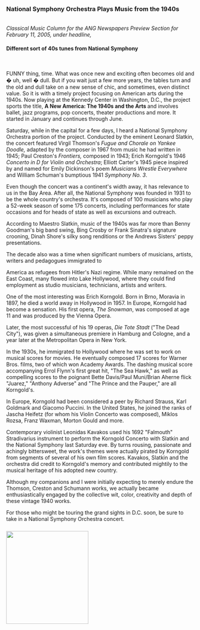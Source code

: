 <!-- MAIN TABLE -->
<tr class="table_main" >
<td class="td_center" valign="top">



<p></p>

<h3><b>National Symphony Orchestra Plays Music from the 1940s</b></h3><br />
<i>Classical Music Column for the ANG Newspapers Preview Section for February 11, 2005, under headline,</i><br /><h4>Different sort of 40s tunes from National Symphony</h4><br /> 
 
FUNNY thing, time. What was once new and exciting often becomes old and � uh, well � dull. But if you wait just a few more years, the tables turn and the old and dull take on a new sense of chic, and sometimes, even distinct value. 
So it is with a timely project focusing on American arts during the 1940s. Now playing at the Kennedy Center in Washington, D.C., the project sports the title, <b>A New America: The 1940s and the Arts </b> and involves ballet, jazz programs, pop concerts, theater productions and more. It started in January and continues through June. <p></p>

Saturday, while in the capital for a few days, I heard a National Symphony Orchestra portion of the project. Conducted by the eminent Leonard Slatkin, the concert featured Virgil Thomson's <i>Fugue and Chorale on Yankee Doodle,</i> adapted by the composer in 1967 from music he had written in 1945; Paul Creston's <i>Frontiers,</i> composed in 1943; Erich Korngold's 1946 <i>Concerto in D for Violin and Orchestra</i>; Elliott Carter's 1945 piece inspired by and named for Emily Dickinson's poem <i>Musicians Wrestle Everywhere</i> and William Schuman's bumptious 1941 <i>Symphony No. 3</i>. <p></p>

Even though the concert was a continent's width away, it has relevance to us in the Bay Area. After all, the National Symphony was founded in 1931 to be the whole country's orchestra. It's composed of 100 musicians who play a 52-week season of some 175 concerts, including performances for state occasions and for heads of state as well as excursions and outreach. <p></p>

According to Maestro Slatkin, music of the 1940s was far more than Benny Goodman's big band swing, Bing Crosby or Frank Sinatra's signature crooning, Dinah Shore's silky song renditions or the Andrews Sisters' peppy presentations. 

The decade also was a time when significant numbers of musicians, artists, writers and pedagogues immigrated to 

America as refugees from Hitler's Nazi regime. While many remained on the East Coast, many flowed into Lake Hollywood, where they could find employment as studio musicians, technicians, artists and writers. <p></p>

One of the most interesting was Erich Korngold. Born in Brno, Moravia in 1897, he died a world away in Hollywood in 1957. In Europe, Korngold had become a sensation. His first opera, <i>The Snowman</i>, was composed at age 11 and was produced by the Vienna Opera. 

Later, the most successful of his 19 operas, <i>Die Tote Stadt</i> ("The Dead City"), was given a simultaneous premiere in Hamburg and Cologne, and a year later at the Metropolitan Opera in New York. <p></p>

In the 1930s, he immigrated to Hollywood where he was set to work on musical scores for movies. He eventually composed 17 scores for Warner Bros. films, two of which won Academy Awards. The dashing musical score accompanying Errol Flynn's first great hit, "The Sea Hawk," as well as compelling scores to the poignant Bette Davis/Paul Muni/Brian Aherne flick "Juarez," "Anthony Adverse" and "The Prince and the Pauper," are all Korngold's.

In Europe, Korngold had been considered a peer by Richard Strauss, Karl Goldmark and Giacomo Puccini. In the United States, he joined the ranks of Jascha Heifetz (for whom his Violin Concerto was composed), Miklos Rozsa, Franz Waxman, Morton Gould and more. <p></p>

Contemporary violinist Leonidas Kavakos used his 1692 "Falmouth" Stradivarius instrument to perform the Korngold Concerto with Slatkin and the National Symphony last Saturday eve. By turns rousing, passionate and achingly bittersweet, the work's themes were actually pirated by Korngold from segments of several of his own film scores. Kavakos, Slatkin and the orchestra did credit to Korngold's memory and contributed mightily to the musical heritage of his adopted new country.<p></p> 

Although my companions and I were initially expecting to merely endure the Thomson, Creston and Schumann works, we actually became enthusiastically engaged by the collective wit, color, creativity and depth of these vintage 1940 works. 

For those who might be touring the grand sights in D.C. soon, be sure to take in a National Symphony Orchestra concert.  



<!-- LEFT TO RIGHT CELL CHANGE -->
</td><td class="td_right">

<img src="images/logos_newspaper.gif" width="220" height="248" vspace="10" /><br />



<p align="center"></p>

<!------------------- DM BANNER --------------------------------
<table width="150" cellspacing="0" cellpadding="0" border="0">
<tr>
<td bgcolor="cccccc" align="center">
<a href="http://www.dunningmarketing.com" target="new">
<img src="http://www.dunningmarketing.com/images/banner_dunning_marketing.gif" height="28" width="150" border="0"></a></td>
</tr>
<tr>
<td bgcolor="cccccc" align="center">
<font style="
font-family: trebuchet, verdana, arial, sans-serif;
font-size: 11px;
font-weight: regular;
color: #000000;
line-height: 1.4em">
High Performance websites by  <br />
<a href="http://www.dunningmarketing.com" target="new">Dunning Marketing</a><br /><br /></td>
</tr>
</table> -->

</td></tr></table> 
</td></tr></table>

<br /><br />

<img src="images/btn_articles_on.gif" height="1" width="1" />
<img src="images/btn_casestudies_on.gif" height="1" width="1" />
<img src="images/btn_cheryl_on.gif" height="1" width="1" />
<img src="images/btn_cheryl_p_on.gif" height="1" width="1" />
<img src="images/btn_clients_on.gif" height="1" width="1" />
<img src="images/btn_contact_on.gif" height="1" width="1" />
<img src="images/btn_history_on.gif" height="1" width="1" />
<img src="images/btn_home_on.gif" height="1" width="1" />
<img src="images/btn_interviews_on.gif" height="1" width="1" />
<img src="images/btn_resume_on.gif" height="1" width="1" />
<img src="images/btn_reviews_on.gif" height="1" width="1" />
<img src="images/btn_services_on.gif" height="1" width="1" />
<img src="images/btn_warner_on.gif" height="1" width="1" />
<img src="images/btn_warner_p_on.gif" height="1" width="1" />

<!-- EXTERNAL LINKS -->
<div style="position: absolute; top: -20px; left: -20px;">
<a href="http://www.dunningmarketing.com">.</a>
<a href="http://www.witnessamerica.com">.</a>
<a href="http://www.witnessamerica.com/camcorders">.</a>
<a href="http://www.ksql.com">.</a>
<a href="http://www.ascendaviation.com">.</a>
<a href="http://www.echovalleysupply.com">.</a>
<a href="http://www.northworks.net">.</a>
<a href="http://www.attainia.com">.</a>
<a href="http://www.briandunning.com">.</a>
</div>
<!-- END EXTERNAL LINKS -->

</body>
</html>
